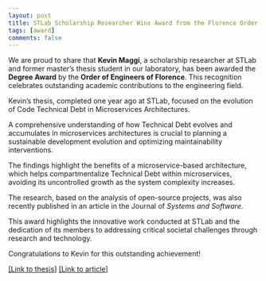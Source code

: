```yaml
---
layout: post
title: STLab Scholarship Researcher Wins Award from the Florence Order of Engineers
tags: [award]
comments: false
---
```


We are proud to share that **Kevin Maggi**, a scholarship researcher at STLab and former master’s thesis student in our laboratory, has been awarded the **Degree Award** by the **Order of Engineers of Florence**. This  recognition celebrates outstanding academic contributions to the engineering field.

Kevin’s thesis, completed one year ago at STLab, focused on the evolution of Code Technical Debt in Microservices Architectures.

A comprehensive understanding of how Technical Debt evolves and accumulates in microservices architectures is crucial to planning a sustainable development evolution and optimizing maintainability interventions. 

The findings highlight the benefits of a microservice-based architecture, which helps compartmentalize Technical Debt within microservices, avoiding its uncontrolled growth as the system complexity increases. 

The research, based on the analysis of open-source projects, was also recently published in an article in the Journal of _Systems and Software_.

This award highlights the innovative work conducted at STLab and the dedication of its members to addressing critical societal challenges through research and technology.

Congratulations to Kevin for this outstanding achievement!

[[Link to thesis]](https://kevinmaggi.github.io/assets/theses/master2023.pdf) [[Link to article]](https://www.gallitorrini.com/comunicati/universita-dal-simulatore-per-motociclisti-alla-gestione-dei-rifiuti-sanitari-ecco-i-vincitori-dei-premi-e-borse-di-studio-dellordine-degli-ingegneri-di-firenze/)
